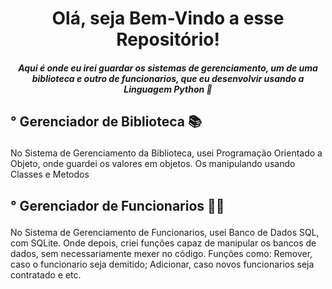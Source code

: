 <h1><center>Olá, seja Bem-Vindo a esse Repositório!</center></h1>

<h5><center>Aqui é onde eu irei guardar os sistemas de gerenciamento, um de uma biblioteca e outro de funcionarios, que eu desenvolvir usando a Linguagem Python 🐍 </center></h5>

<h2><p>° Gerenciador de Biblioteca 📚</p></h2>
<p>No Sistema de Gerenciamento da Biblioteca, usei Programação Orientado a Objeto, onde guardei os valores em objetos. Os manipulando usando Classes e Metodos
</p>

<h2><p>° Gerenciador de Funcionarios 👨‍💼</p></h2>
<p>No Sistema de Gerenciamento de Funcionarios, usei Banco de Dados SQL, com SQLite. Onde depois, criei funções capaz de manipular os bancos de dados, sem necessariamente mexer no código. Funções como: Remover, caso o funcionario seja demitido; Adicionar, caso novos funcionarios seja contratado e etc.
</p>
